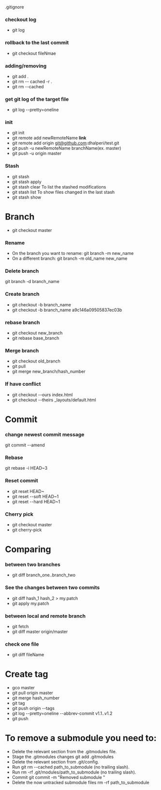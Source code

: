 
.gitignore

### checkout log 
- git log 

### rollback to the last commit
- git checkout fileNmae 

### adding/removing
- git add .
- git rm -- cached -r .
- git rm --cached <file>

### get git log of the target file
- git log --pretty=oneline <file>

### init
- git init
- git remote add newRemoteName __link__
- git remote add origin git@github.com:dhalperi/test.git
- git push -u newRemoteName branchName(ex. master)
- git push -u origin master

### Stash
- git stash
- git stash apply
- git stash clear
To list the stashed modifications
- git stash list
To show files changed in the last stash
- git stash show



# Branch
- git checkout master

### Rename
- On the branch you want to rename:
git branch -m new_name
- On a different branch:
git branch -m old_name new_name

### Delete branch
git branch -d branch_name

### Create branch
- git checkout -b branch_name
- git checkout -b branch_name a9c146a09505837ec03b

### rebase branch
- git checkout new_branch
- git rebase base_branch

### Merge branch
- git checkout old_branch
- git pull
- git merge new_branch/hash_number

### If have conflict
- git checkout --ours index.html
- git checkout --theirs _layouts/default.html



# Commit
### change newest commit message
git commit --amend 

### Rebase
git rebase -i HEAD~3

### Reset commit
- git reset HEAD~
- git reset --soft HEAD~1
- git reset --hard HEAD~1

### Cherry pick
- git checkout master
- git cherry-pick <commit-hash>



# Comparing
### between two branches
- git diff branch_one..branch_two

### See the changes between two commits
- git diff hash_1 hash_2 > my.patch
- git apply my.patch

### between local and remote branch
- git fetch
- git diff master origin/master

### check one file
- git diff fileName



# Create tag
- gco master
- git pull origin master
- git merge hash_number
- git tag <tagname>
- git push origin --tags
- git log --pretty=oneline --abbrev-commit v1.1..v1.2
- git push



# To remove a submodule you need to:
- Delete the relevant section from the .gitmodules file.
- Stage the .gitmodules changes git add .gitmodules
- Delete the relevant section from .git/config.
- Run git rm --cached path_to_submodule (no trailing slash).
- Run rm -rf .git/modules/path_to_submodule (no trailing slash).
- Commit git commit -m "Removed submodule <name>"
- Delete the now untracked submodule files rm -rf path_to_submodule
